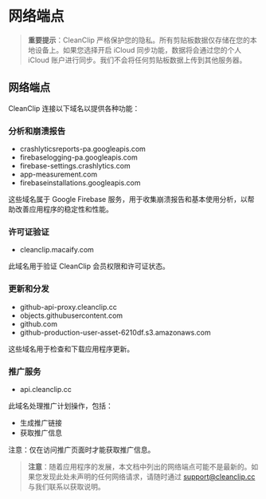 # 网络端点

> **重要提示**：CleanClip 严格保护您的隐私。所有剪贴板数据仅存储在您的本地设备上。如果您选择开启 iCloud 同步功能，数据将会通过您的个人 iCloud 账户进行同步。我们不会将任何剪贴板数据上传到其他服务器。

## 网络端点

CleanClip 连接以下域名以提供各种功能：

### 分析和崩溃报告
- crashlyticsreports-pa.googleapis.com
- firebaselogging-pa.googleapis.com  
- firebase-settings.crashlytics.com
- app-measurement.com
- firebaseinstallations.googleapis.com

这些域名属于 Google Firebase 服务，用于收集崩溃报告和基本使用分析，以帮助改善应用程序的稳定性和性能。

### 许可证验证
- cleanclip.macaify.com

此域名用于验证 CleanClip 会员权限和许可证状态。

### 更新和分发
- github-api-proxy.cleanclip.cc
- objects.githubusercontent.com
- github.com
- github-production-user-asset-6210df.s3.amazonaws.com

这些域名用于检查和下载应用程序更新。

### 推广服务
- api.cleanclip.cc

此域名处理推广计划操作，包括：
- 生成推广链接
- 获取推广信息

注意：仅在访问推广页面时才能获取推广信息。

> **注意**：随着应用程序的发展，本文档中列出的网络端点可能不是最新的。如果您发现此处未声明的任何网络请求，请随时通过 support@cleanclip.cc 与我们联系以获取说明。
